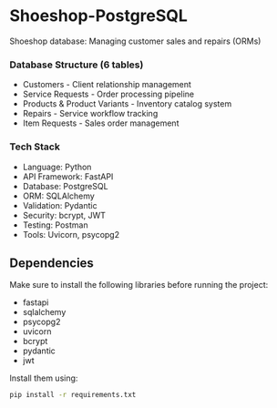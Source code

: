 # Shoeshop-PostgreSQL
Shoeshop database: Managing customer sales and repairs (ORMs)

### Database Structure (6 tables)
- Customers - Client relationship management
- Service Requests - Order processing pipeline
- Products & Product Variants - Inventory catalog system
- Repairs - Service workflow tracking
- Item Requests - Sales order management

### Tech Stack
- Language: Python
- API Framework: FastAPI 
- Database: PostgreSQL
- ORM: SQLAlchemy
- Validation: Pydantic
- Security: bcrypt, JWT 
- Testing: Postman 
- Tools: Uvicorn, psycopg2

## Dependencies
Make sure to install the following libraries before running the project:

- fastapi
- sqlalchemy
- psycopg2
- uvicorn
- bcrypt
- pydantic
- jwt

Install them using:

```bash
pip install -r requirements.txt
